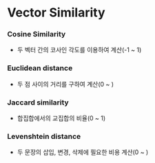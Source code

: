 # Vector Similarity

### Cosine Similarity
- 두 벡터 간의 코사인 각도를 이용하여 계산(-1 ~ 1)

### Euclidean distance
- 두 점 사이의 거리를 구하여 계산(0 ~ )

### Jaccard similarity
- 합집합에서의 교집합의 비율(0 ~ 1)

### Levenshtein distance
- 두 문장의 삽입, 변경, 삭제에 필요한 비용 계산(0 ~ )
